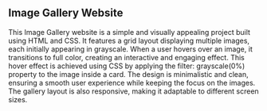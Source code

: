 ## Image Gallery Website

This Image Gallery website is a simple and visually appealing project built using HTML and CSS. It features a grid layout displaying multiple images, each initially appearing in grayscale. When a user hovers over an image, it transitions to full color, creating an interactive and engaging effect. This hover effect is achieved using CSS by applying the filter: grayscale(0%) property to the image inside a card. The design is minimalistic and clean, ensuring a smooth user experience while keeping the focus on the images. The gallery layout is also responsive, making it adaptable to different screen sizes.
